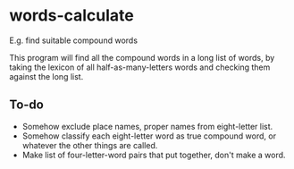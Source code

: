 # words-calculate
E.g. find suitable compound words

This program will find all the compound words in a long list of words, by
taking the lexicon of all half-as-many-letters words and checking them against 
the long list.

## To-do

* Somehow exclude place names, proper names from eight-letter list.
* Somehow classify each eight-letter word as true compound word, or whatever the other things are called.
* Make list of four-letter-word pairs that put together, don't make a word.